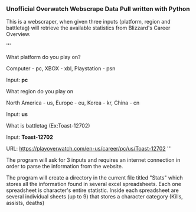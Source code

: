 ### **Unofficial Overwatch Webscrape Data Pull written with Python**

This is a webscraper, when given three inputs (platform, region and battletag) will retrieve the available statistics from Blizzard's Career Overview.

'''

What platform do you play on?

Computer - pc, XBOX - xbl, Playstation - psn

Input: **pc**



What region do you play on

North America - us, Europe - eu, Korea - kr, China - cn

Input: **us**



What is battletag (Ex:Toast-12702)

Input: **Toast-12702**


URL: https://playoverwatch.com/en-us/career/pc/us/Toast-12702
''' 

The program will ask for 3 inputs and requires an internet connection in order to parse the information from the website.

The program will create a directory in the current file titled "Stats" which stores all the information found in several excel spreadsheets. Each one spreadsheet is character's entire statistic. Inside each spreadsheet are several individual sheets (up to 9) that stores a character category (Kills, assists, deaths)
